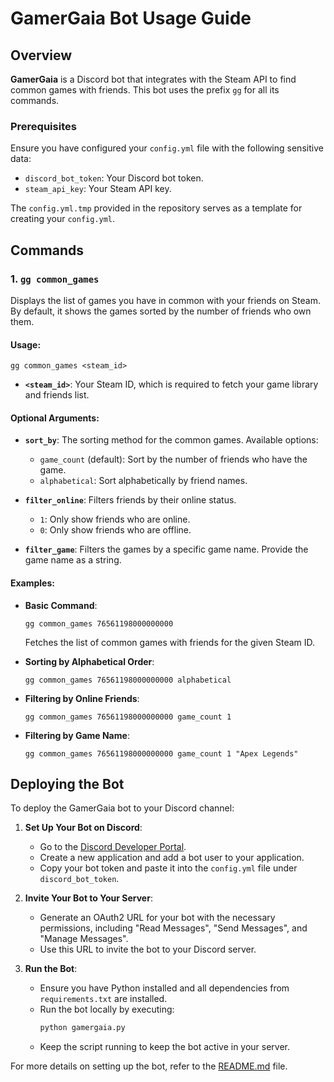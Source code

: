 # GamerGaia Bot Usage Guide

## Overview

**GamerGaia** is a Discord bot that integrates with the Steam API to find common games with friends. This bot uses the prefix `gg` for all its commands.

### Prerequisites

Ensure you have configured your `config.yml` file with the following sensitive data:
- `discord_bot_token`: Your Discord bot token.
- `steam_api_key`: Your Steam API key.

The `config.yml.tmp` provided in the repository serves as a template for creating your `config.yml`.

## Commands

### 1. `gg common_games`

Displays the list of games you have in common with your friends on Steam. By default, it shows the games sorted by the number of friends who own them.

#### Usage:

```
gg common_games <steam_id>
```

- **`<steam_id>`**: Your Steam ID, which is required to fetch your game library and friends list.

#### Optional Arguments:

- **`sort_by`**: The sorting method for the common games. Available options:
  - `game_count` (default): Sort by the number of friends who have the game.
  - `alphabetical`: Sort alphabetically by friend names.

- **`filter_online`**: Filters friends by their online status.
  - `1`: Only show friends who are online.
  - `0`: Only show friends who are offline.

- **`filter_game`**: Filters the games by a specific game name. Provide the game name as a string.

#### Examples:

- **Basic Command**:
  ```
  gg common_games 76561198000000000
  ```
  Fetches the list of common games with friends for the given Steam ID.

- **Sorting by Alphabetical Order**:
  ```
  gg common_games 76561198000000000 alphabetical
  ```

- **Filtering by Online Friends**:
  ```
  gg common_games 76561198000000000 game_count 1
  ```

- **Filtering by Game Name**:
  ```
  gg common_games 76561198000000000 game_count 1 "Apex Legends"
  ```

## Deploying the Bot

To deploy the GamerGaia bot to your Discord channel:

1. **Set Up Your Bot on Discord**:
   - Go to the [Discord Developer Portal](https://discord.com/developers/applications).
   - Create a new application and add a bot user to your application.
   - Copy your bot token and paste it into the `config.yml` file under `discord_bot_token`.

2. **Invite Your Bot to Your Server**:
   - Generate an OAuth2 URL for your bot with the necessary permissions, including "Read Messages", "Send Messages", and "Manage Messages".
   - Use this URL to invite the bot to your Discord server.

3. **Run the Bot**:
   - Ensure you have Python installed and all dependencies from `requirements.txt` are installed.
   - Run the bot locally by executing:
     ```bash
     python gamergaia.py
     ```
   - Keep the script running to keep the bot active in your server.

For more details on setting up the bot, refer to the [README.md](README.md) file.
